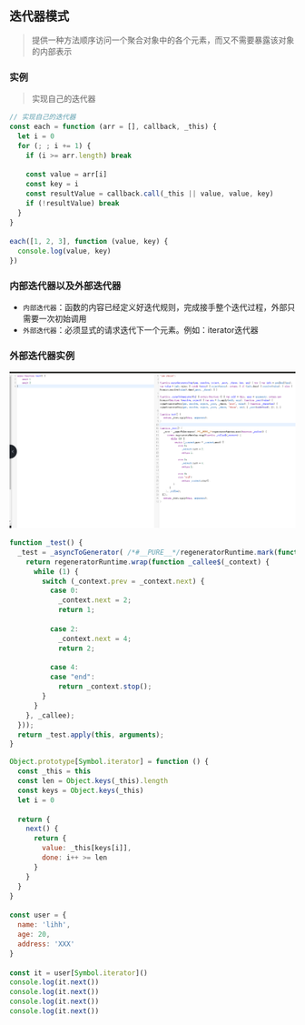 ## 迭代器模式
> 提供一种方法顺序访问一个聚合对象中的各个元素，而又不需要暴露该对象的内部表示

### 实例
> 实现自己的迭代器
```js
// 实现自己的迭代器
const each = function (arr = [], callback, _this) {
  let i = 0
  for (; ; i += 1) {
    if (i >= arr.length) break

    const value = arr[i]
    const key = i
    const resultValue = callback.call(_this || value, value, key)
    if (!resultValue) break
  }
}

each([1, 2, 3], function (value, key) {
  console.log(value, key)
})
```

### 内部迭代器以及外部迭代器
- `内部迭代器`：函数的内容已经定义好迭代规则，完成接手整个迭代过程，外部只需要一次初始调用
- `外部迭代器`：必须显式的请求迭代下一个元素。例如：iterator迭代器

### 外部迭代器实例
![babel解析](images/1.png)
```js
function _test() {
  _test = _asyncToGenerator( /*#__PURE__*/regeneratorRuntime.mark(function _callee() {
    return regeneratorRuntime.wrap(function _callee$(_context) {
      while (1) {
        switch (_context.prev = _context.next) {
          case 0:
            _context.next = 2;
            return 1;

          case 2:
            _context.next = 4;
            return 2;

          case 4:
          case "end":
            return _context.stop();
        }
      }
    }, _callee);
  }));
  return _test.apply(this, arguments);
}
```
```js
Object.prototype[Symbol.iterator] = function () {
  const _this = this
  const len = Object.keys(_this).length
  const keys = Object.keys(_this)
  let i = 0

  return {
    next() {
      return {
        value: _this[keys[i]],
        done: i++ >= len
      }
    }
  }
}

const user = {
  name: 'lihh',
  age: 20,
  address: 'XXX'
}

const it = user[Symbol.iterator]()
console.log(it.next())
console.log(it.next())
console.log(it.next())
console.log(it.next())
```